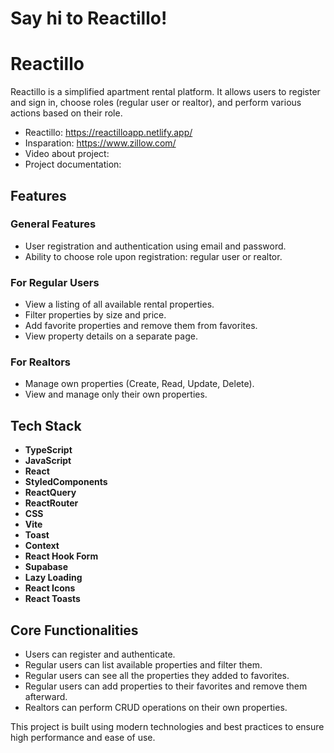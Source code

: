 # Say hi to Reactillo!

# Reactillo

Reactillo is a simplified apartment rental platform. It allows users to register and sign in, choose roles (regular user or realtor), and perform various actions based on their role.

- Reactillo: https://reactilloapp.netlify.app/
- Insparation: https://www.zillow.com/
- Video about project: 
- Project documentation: 

## Features

### General Features
- User registration and authentication using email and password.
- Ability to choose role upon registration: regular user or realtor.

### For Regular Users
- View a listing of all available rental properties.
- Filter properties by size and price.
- Add favorite properties and remove them from favorites.
- View property details on a separate page.

### For Realtors
- Manage own properties (Create, Read, Update, Delete).
- View and manage only their own properties.

## Tech Stack
- **TypeScript**
- **JavaScript**
- **React**
- **StyledComponents**
- **ReactQuery**
- **ReactRouter**
- **CSS**
- **Vite**
- **Toast**
- **Context**
- **React Hook Form**
- **Supabase**
- **Lazy Loading**
- **React Icons**
- **React Toasts**

## Core Functionalities
- Users can register and authenticate.
- Regular users can list available properties and filter them.
- Regular users can see all the properties they added to favorites.
- Regular users can add properties to their favorites and remove them afterward.
- Realtors can perform CRUD operations on their own properties.

This project is built using modern technologies and best practices to ensure high performance and ease of use.
